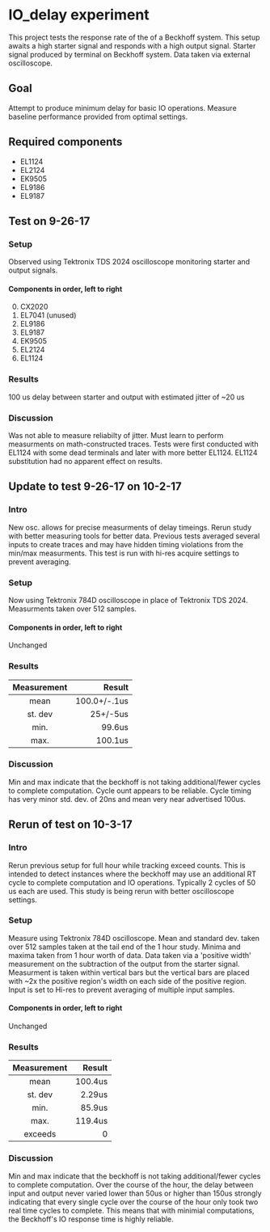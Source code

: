 # IO_delay experiment
This project tests the response rate of the of a Beckhoff system. This setup awaits a high starter signal and responds with a high output signal. Starter signal produced by terminal on Beckhoff system. Data taken via external oscilloscope.

## Goal
Attempt to produce minimum delay for basic IO operations. Measure baseline performance provided from optimal settings.

## Required components 
- EL1124
- EL2124
- EK9505
- EL9186
- EL9187

## Test on 9-26-17


### Setup
Observed using Tektronix TDS 2024 oscilloscope monitoring starter and output signals. 

#### Components in order, left to right
0. CX2020
0. EL7041 (unused)
0. EL9186
0. EL9187
0. EK9505
0. EL2124
0. EL1124

### Results
100 us delay between starter and output with estimated jitter of ~20 us

### Discussion
Was not able to measure reliabilty of jitter. Must learn to perform measurments on math-constructed traces. Tests were first conducted with EL1124 with some dead terminals and later with more better EL1124. EL1124 substitution had no apparent effect on results.

## Update to test 9-26-17 on 10-2-17

### Intro
New osc. allows for precise measurments of delay timeings. Rerun study with better measuring tools for better data. Previous tests averaged several inputs to create traces and may have hidden timing violations from the min/max measurments. This test is run with hi-res acquire settings to prevent averaging.

### Setup
Now using Tektronix 784D oscilloscope in place of Tektronix TDS 2024. Measurments taken over 512 samples.

#### Components in order, left to right
Unchanged

### Results

Measurement | Result
:--------: | ------:
mean | 100.0+/-.1us
st. dev | 25+/-5us
min. | 99.6us
max. | 100.1us

### Discussion
Min and max indicate that the beckhoff is not taking additional/fewer cycles to complete computation. Cycle ount appears to be reliable. Cycle timing has very minor std. dev. of 20ns and mean very near advertised 100us. 

## Rerun of test on 10-3-17

### Intro
Rerun previous setup for full hour while tracking exceed counts. This is intended to detect instances where the beckhoff may use an additional RT cycle to complete computation and IO operations. Typically 2 cycles of 50 us each are used. This study is being rerun with better oscilloscope settings.

### Setup
Measure using Tektronix 784D oscilloscope. Mean and standard dev. taken over 512 samples taken at the tail end of the 1 hour study. Minima and maxima taken from 1 hour worth of data. Data taken via a 'positive width' measurement on the subtraction of the output from the starter signal. Measurment is taken within vertical bars but the vertical bars are placed with ~2x the positive region's width on each side of the positive region. Input is set to Hi-res to prevent averaging of multiple input samples.

#### Components in order, left to right
Unchanged

### Results

Measurement | Result
:--------: | -------------:
mean | 100.4us
st. dev | 2.29us
min. | 85.9us
max. | 119.4us
exceeds | 0

### Discussion
Min and max indicate that the beckhoff is not taking additional/fewer cycles to complete computation. Over the course of the hour, the delay between input and output never varied lower than 50us or higher than 150us strongly indicating that every single cycle over the course of the hour only took two real time cycles to complete. This means that with minimial computations, the Beckhoff's IO response time is highly reliable. 

